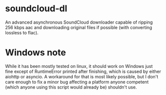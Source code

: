 # soundcloud-dl
An advanced asynchronous SoundCloud downloader capable of ripping 256 kbps aac and downloading original files if possible (with converting lossless to flac).

# Windows note
While it has been mostly tested on linux, it should work on Windows just fine except of RuntimeError printed after finishing, which is caused by either aiohttp or asyncio. A workaround for that is most likely possible, but I don't care enough to fix a minor bug affecting a platform anyone competent (which anyone using this script would already be) shouldn't use.
